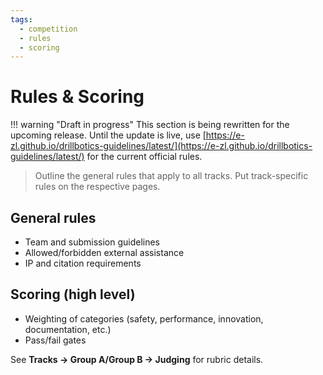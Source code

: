 ```yaml
---
tags:
  - competition
  - rules
  - scoring
---
```


# Rules & Scoring

!!! warning "Draft in progress"
    This section is being rewritten for the upcoming release. Until the update is live, use [https://e-zl.github.io/drillbotics-guidelines/latest/](https://e-zl.github.io/drillbotics-guidelines/latest/) for the current official rules.

> Outline the general rules that apply to all tracks. Put track-specific rules on the respective pages.

## General rules

- Team and submission guidelines
- Allowed/forbidden external assistance
- IP and citation requirements

## Scoring (high level)

- Weighting of categories (safety, performance, innovation, documentation, etc.)
- Pass/fail gates

See **Tracks → Group A/Group B → Judging** for rubric details.
